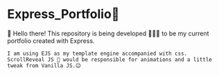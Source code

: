 # Express_Portfolio🧐
👋 Hello there!
    This repository is being developed 👨🏿‍💻 to be my current portfolio created with Express.
    
    I am using EJS as my template engine accompanied with css.
    ScrollReveal JS 💖 would be responsible for animations and a little tweak from Vanilla JS.😉
    
